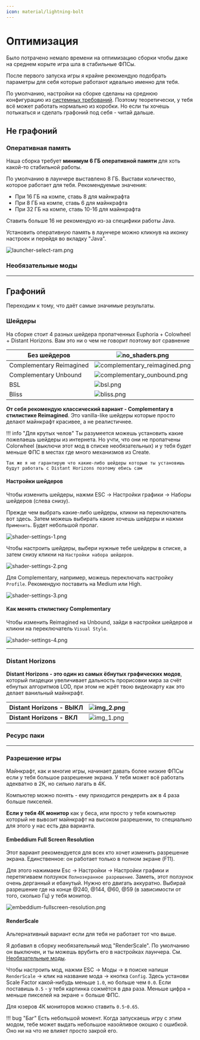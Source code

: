```yaml
---
icon: material/lightning-bolt
---
```


# Оптимизация

Было потрачено немало времени на оптимизацию сборки чтобы даже на среднем корыте игра шла в стабильные ФПСы.

После первого запуска игры я крайне рекомендую подобрать параметры для себя которые работают идеально именно для тебя.

По умолчанию, настройки на сборке сделаны на среднюю конфигурацию из [системных требований](specifications.md).
Поэтому теоретически, у тебя всё может работать нормально из коробки. Но если ты хочешь потыкаться и сделать графоний под себя - читай дальше.

## Не графоний

### Оперативная память

Наша сборка требует **минимум 6 ГБ оперативной памяти** для хоть какой-то стабильной работы.

По умолчанию в лаунчере выставлено 8 ГБ. Выстави количество, которое работает для тебя.
Рекомендуемые значения:

- При 16 ГБ на компе, ставь 8 для майнкрафта
- При 8 ГБ на компе, ставь 6 для майнкрафта
- При 32 ГБ на компе, ставь 10-16 для майнкрафта

Ставить больше 16 не рекомендую из-за специфики работы Java.

Установить оперативную память в лаунчере можно кликнув на иконку настроек и перейдя во вкладку "Java".

![launcher-select-ram.png](../assets/img/install/launcher-select-ram.png)

### Необязательные моды

---

## Графоний

Переходим к тому, что даёт самые значимые результаты.

### Шейдеры

На сборке стоит 4 разных шейдера пропатченных Euphoria + Colowheel + Distant Horizons. Вам это ни о чем не говорит поэтому вот сравнение

| Без шейдеров             | ![no_shaders.png](../assets/img/graphics/no_shaders.png)                             |
|--------------------------|--------------------------------------------------------------------------------------|
| Complementary Reimagined | ![complementary_reimagined.png](../assets/img/graphics/complementary_reimagined.png) |
| Complementary Unbound    | ![complementary_ounbound.png](../assets/img/graphics/complementary_unbound.png)      |
| BSL                      | ![bsl.png](../assets/img/graphics/bsl.png)                                           |
| Bliss                    | ![bliss.png](../assets/img/graphics/bliss.png)                                       |

**От себя рекомендую классический вариант - Complementary в стилистике Reimagined**. Это vanilla-like шейдеры которые просто делают майнкрафт красивее, а не реалистичнее.

!!! info "Для крутых челов"
    Ты разумеется можешь установить какие пожелаешь шейдеры из интернета. 
    Но учти, что они не пропатчены Colorwheel (выключи этот мод в списке необязательных) и у тебя будет меньше ФПС в местах где много механизмов из Create.
    
    Так же я не гарантирую что какие-либо шейдеры которые ты установишь будут работать с Distant Horizons поэтому ебись сам

#### Настройки шейдеров

Чтобы изменить шейдеры, нажми ESC -> Настройки графики -> Наборы шейдеров (слева снизу).

Прежде чем выбрать какие-либо шейдеры, кликни на переключатель вот здесь. Затем можешь выбирать какие хочешь шейдеры и нажми `Применить`. Будет небольшой пролаг.

![shader-settings-1.png](../assets/img/graphics/shader-settings-1.png)

Чтобы настроить шейдеры, выбери нужные тебе шейдеры в списке, а затем снизу кликни на `Настройки набора шейдеров`.

![shader-settings-2.png](../assets/img/graphics/shader-settings-2.png)

Для Complementary, например, можешь переключать настройку `Profile`. Рекомендую поставить на Medium или High.

![shader-settings-3.png](../assets/img/graphics/shader-settings-3.png)

#### Как менять стилистику Complementary

Чтобы изменить Reimagined на Unbound, зайди в настройки шейдеров и кликни на переключатель `Visual Style`.

![shader-settings-4.png](../assets/img/graphics/shader-settings-4.png)

---

### Distant Horizons

**Distant Horizons - это один из самых ёбнутых графических модов**, который пиздецки увеличивает дальность прорисовки мира
за счёт ебнутых алгоритмов LOD, при этом не жрёт твою видеокарту как это делает ванильный майнкрафт.

| Distant Horizons - ВЫКЛ    | ![img_2.png](../assets/img/graphics/no-distant-horizons.png) |
|----------------------------|--------------------------------------------------------------|
| **Distant Horizons - ВКЛ** | ![img_1.png](../assets/img/graphics/distant-horizons.png)    |

### Ресурс паки

---

### Разрешение игры

Майнкрафт, как и многие игры, начинает давать более низкие ФПСы если у тебя большое разрешение экрана. У тебя может всё работать адекватно в 2К, но сильно лагать в 4К.

Компьютер можно понять - ему приходится рендерить аж в 4 раза больше пикселей.

**Если у тебя 4К монитор** как у беса, или просто у тебя компьютер который не вывозит майнкрафт на высоком разрешении,
то специально для этого у нас есть два варианта.

#### Embeddium Full Screen Resolution

Этот вариант рекомендуется для всех кто хочет изменить разрешение экрана. Единственное: он работает только в полном экране (F11).

Для этого нажимаем Esc -> Настройки -> Настройки графики и перетягиваем ползунок `Полноэкранное разрешение`. Заметь, этот ползунок
очень дерганный и ебанутый. Нужно его двигать аккуратно. Выбирай разрешение где на конце @240, @144, @60, @59 (в зависимости от того, сколько Гц) у тебя монитор.

![embeddium-fullscreen-resolution.png](../assets/img/graphics/embeddium-fullscreen-resolution.png)

#### RenderScale

Альтернативный вариант если для тебя не работает тот что выше.

Я добавил в сборку необязательный мод "RenderScale". По умолчанию он выключен, и ты можешь врубить его в настройках лаунчера. 
См. [Необязательные моды](../game/mods/secondary/optional.md).

Чтобы настроить мод, нажми ESC -> Моды -> в поиске напиши `RenderScale` -> клик на название мода -> кнопка `Config`. 
Здесь установи Scale Factor какой-нибудь меньше `1.0`, но больше чем `0.0`. Если поставишь `0.5` - у тебя картинка сожмётся в два раза. 
Меньше цифра = меньше пикселей на экране = больше ФПС.

Для юзеров 4К мониторов можно ставить `0.5`-`0.65`.

!!! bug "Баг"
    Есть небольшой момент. Когда запускаешь игру с этим модом, тебе может выдать небольшое назойливое окошко с ошибкой.
    Оно ни на что не влияет просто закрой его.
